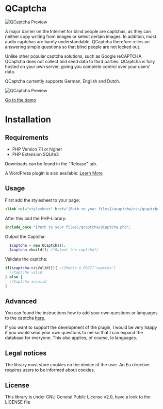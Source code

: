 # QCaptcha


![QCaptcha Preview](https://timokoessler.de/qcaptcha/img/git-banner.png "QCaptcha Preview")

A major barrier on the Internet for blind people are captchas, as they can neither copy writing from images or select certain images. In addition, most audio captchas are hardly understandable. QCaptcha therefore relies on answering simple questions so that blind people are not locked out.

Unlike other popular captcha solutions, such as Google reCAPTCHA, QCaptcha does not collect and send data to third parties. QCaptcha is fully hosted on your own server, giving you complete control over your users' data.

QCaptcha currently supports German, English and Dutch.

![QCaptcha Preview](https://timokoessler.de/qcaptcha/img/preview.png "QCaptcha Preview")

[Go to the demo](https://timokoessler.de/qcaptcha/php/ "QCaptcha Demo")

# Installation
## Requirements

- PHP Version 7.1 or higher
- PHP Extension SQLite3

Downloads can be found in the "Release" tab.

A WordPress plugin is also available: [Learn More](https://wordpress.org/plugins/qcaptcha/ "QCaptcha WP-Plugin")
## Usage
First add the stylesheet to your page:
```html
<link rel="stylesheet" href="[Path to your files]/qcaptcha/css/qcaptcha.min.css">
```
After this add the PHP-Library:
```php
include_once "[Path to your files]/qcaptcha/QCaptcha.php";
```
Output the Captcha:
```php
  $captcha = new QCaptcha();
  $captcha->build(); /*Output the captcha*/
```
Validate the captcha:
```php
if($captcha->isValid()){ //Checks $_POST['captcha']
  //Captcha valid
} else {
  //Captcha invalid
}
```
## Advanced

You can found the instructions how to add your own questions or languages to the captcha [here.](https://timokoessler.de/qcaptcha/docs/advanced "QCaptcha advanced instructions")

If you want to support the development of the plugin, I would be very happy if you would send your own questions to me so that I can expand the database for everyone. This also applies, of course, to languages. 

## Legal notices
The library must store cookies on the device of the user. An Eu directive requires users to be informed about cookies.

## License

This library is under GNU General Public License v2.0, have a look to the LICENSE file
